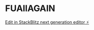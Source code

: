 # FUAllAGAIN

[Edit in StackBlitz next generation editor ⚡️](https://stackblitz.com/~/github.com/GogaGogich/FUAllAGAIN)